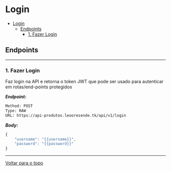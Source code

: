 
# Login



<!--- If we have only one group/collection, then no need for the "ungrouped" heading -->
- [Login](#login)
  - [Endpoints](#endpoints)
    - [1. Fazer Login](#1-fazer-login)



## Endpoints


--------



### 1. Fazer Login


Faz login na API e retorna o token JWT que pode ser usado para autenticar em rotas/end-points protegidos


***Endpoint:***

```bash
Method: POST
Type: RAW
URL: https://api-produtos.leooresende.tk/api/v1/login
```



***Body:***

```js        
{
    "username": "{{username}}",
    "password": "{{password}}"
}
```



---
[Voltar para o topo](#login)
